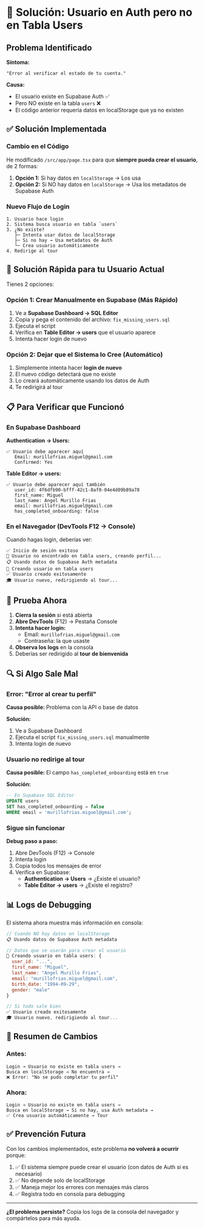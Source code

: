 # 🔧 Solución: Usuario en Auth pero no en Tabla Users

## Problema Identificado

**Síntoma:** 
```
"Error al verificar el estado de tu cuenta."
```

**Causa:**
- El usuario existe en Supabase Auth ✅
- Pero NO existe en la tabla `users` ❌
- El código anterior requería datos en localStorage que ya no existen

## ✅ Solución Implementada

### Cambio en el Código

He modificado `/src/app/page.tsx` para que **siempre pueda crear el usuario**, de 2 formas:

1. **Opción 1:** Si hay datos en `localStorage` → Los usa
2. **Opción 2:** Si NO hay datos en `localStorage` → Usa los metadatos de Supabase Auth

### Nuevo Flujo de Login

```
1. Usuario hace login
2. Sistema busca usuario en tabla `users`
3. ¿No existe?
   ├─ Intenta usar datos de localStorage
   ├─ Si no hay → Usa metadatos de Auth
   └─ Crea usuario automáticamente
4. Redirige al tour
```

## 🚀 Solución Rápida para tu Usuario Actual

Tienes 2 opciones:

### Opción 1: Crear Manualmente en Supabase (Más Rápido)

1. Ve a **Supabase Dashboard → SQL Editor**
2. Copia y pega el contenido del archivo: `fix_missing_users.sql`
3. Ejecuta el script
4. Verifica en **Table Editor → users** que el usuario aparece
5. Intenta hacer login de nuevo

### Opción 2: Dejar que el Sistema lo Cree (Automático)

1. Simplemente intenta hacer **login de nuevo**
2. El nuevo código detectará que no existe
3. Lo creará automáticamente usando los datos de Auth
4. Te redirigirá al tour

## 📋 Para Verificar que Funcionó

### En Supabase Dashboard

**Authentication → Users:**
```
✅ Usuario debe aparecer aquí
   Email: murillofrias.miguel@gmail.com
   Confirmed: Yes
```

**Table Editor → users:**
```
✅ Usuario debe aparecer aquí también
   user_id: 4f6dfb90-bfff-42c1-8af0-04e4d09b89a78
   first_name: Miguel
   last_name: Angel Murillo Frias
   email: murillofrias.miguel@gmail.com
   has_completed_onboarding: false
```

### En el Navegador (DevTools F12 → Console)

Cuando hagas login, deberías ver:

```
✅ Inicio de sesión exitoso
👤 Usuario no encontrado en tabla users, creando perfil...
📋 Usando datos de Supabase Auth metadata
💾 Creando usuario en tabla users
✅ Usuario creado exitosamente
🎓 Usuario nuevo, redirigiendo al tour...
```

## 🧪 Prueba Ahora

1. **Cierra la sesión** si está abierta
2. **Abre DevTools** (F12) → Pestaña Console
3. **Intenta hacer login:**
   - Email: `murillofrias.miguel@gmail.com`
   - Contraseña: la que usaste
4. **Observa los logs** en la consola
5. Deberías ser redirigido al **tour de bienvenida**

## 🔍 Si Algo Sale Mal

### Error: "Error al crear tu perfil"

**Causa posible:** Problema con la API o base de datos

**Solución:**
1. Ve a Supabase Dashboard
2. Ejecuta el script `fix_missing_users.sql` manualmente
3. Intenta login de nuevo

### Usuario no redirige al tour

**Causa posible:** El campo `has_completed_onboarding` está en `true`

**Solución:**
```sql
-- En Supabase SQL Editor
UPDATE users 
SET has_completed_onboarding = false 
WHERE email = 'murillofrias.miguel@gmail.com';
```

### Sigue sin funcionar

**Debug paso a paso:**

1. Abre DevTools (F12) → Console
2. Intenta login
3. Copia todos los mensajes de error
4. Verifica en Supabase:
   - **Authentication → Users** → ¿Existe el usuario?
   - **Table Editor → users** → ¿Existe el registro?

## 📊 Logs de Debugging

El sistema ahora muestra más información en consola:

```javascript
// Cuando NO hay datos en localStorage
📋 Usando datos de Supabase Auth metadata

// Datos que se usarán para crear el usuario
💾 Creando usuario en tabla users: {
  user_id: "...",
  first_name: "Miguel",
  last_name: "Angel Murillo Frias",
  email: "murillofrias.miguel@gmail.com",
  birth_date: "1994-09-29",
  gender: "male"
}

// Si todo sale bien
✅ Usuario creado exitosamente
🎓 Usuario nuevo, redirigiendo al tour...
```

## 🎯 Resumen de Cambios

### Antes:
```
Login → Usuario no existe en tabla users → 
Busca en localStorage → No encuentra → 
❌ Error: "No se pudo completar tu perfil"
```

### Ahora:
```
Login → Usuario no existe en tabla users → 
Busca en localStorage → Si no hay, usa Auth metadata → 
✅ Crea usuario automáticamente → Tour
```

## ✅ Prevención Futura

Con los cambios implementados, este problema **no volverá a ocurrir** porque:

1. ✅ El sistema siempre puede crear el usuario (con datos de Auth si es necesario)
2. ✅ No depende solo de localStorage
3. ✅ Maneja mejor los errores con mensajes más claros
4. ✅ Registra todo en consola para debugging

---

**¿El problema persiste?** Copia los logs de la consola del navegador y compártelos para más ayuda.

